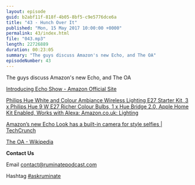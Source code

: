 ```yaml
---
layout: episode
guid: b2abf11f-818f-4b05-8bf5-c9e5776dce6a
title: "43 - Hunch Over It"
published: "Mon, 15 May 2017 10:00:00 +0000"
permalink: 43/index.html
file: "043.mp3"
length: 22726889
duration: 00:23:05
summary: "The guys discuss Amazon's new Echo, and The OA"
episodeNumber: 43
---
```


The guys discuss Amazon's new Echo, and The OA

[Introducing Echo Show - Amazon Official Site](https://www.amazon.com/dp/B01J24C0TI)

[Philips Hue White and Colour Ambiance Wireless Lighting E27 Starter Kit, 3 x Philips Hue 9 W E27 Richer Colour Bulbs, 1 x Hue Bridge 2.0, Apple Home Kit Enabled, Works with Alexa: Amazon.co.uk: Lighting](https://www.amazon.co.uk/Philips-Ambiance-Wireless-Lighting-Starter/dp/B01K1WP7Z4/ref=sr_1_3?ie=UTF8&qid=1494769571&sr=8-3&keywords=philips+hue+starter+kit)

[Amazon’s new Echo Look has a built-in camera for style selfies | TechCrunch](https://techcrunch.com/2017/04/26/amazons-new-echo-look-has-a-built-in-camera-for-style-selfies/)

[The OA - Wikipedia](https://en.wikipedia.org/wiki/The_OA)

**Contact Us**

Email [contact@ruminatepodcast.com](mailto:contact@ruminatepodcast.com)

Hashtag [#askruminate](https://twitter.com/search?q=askruminate)
